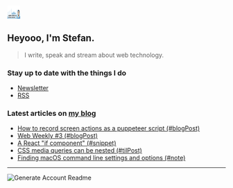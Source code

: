 <img alt width="30" height="30" src="https://raw.githubusercontent.com/stefanjudis/stefanjudis/main/screenshot.png">

## Heyooo, I'm Stefan.

> I write, speak and stream about web technology.

### Stay up to date with the things I do

- [Newsletter](https://www.stefanjudis.com/newsletter/)
- [RSS](https://www.stefanjudis.com/feeds/)

### Latest articles on [my blog](https://www.stefanjudis.com)

<!-- BLOG-POST-LIST:START -->
- [How to record screen actions as a puppeteer script (#blogPost)](https://www.stefanjudis.com/blog/how-to-record-screen-actions-as-a-puppeteer-script/)
- [Web Weekly #3 (#blogPost)](https://www.stefanjudis.com/blog/web-weekly-3/)
- [A React "if component" (#snippet)](https://www.stefanjudis.com/snippets/a-react-if-component/)
- [CSS media queries can be nested (#tilPost)](https://www.stefanjudis.com/today-i-learned/css-media-queries-can-be-nested/)
- [Finding macOS command line settings and options (#note)](https://www.stefanjudis.com/notes/finding-macos-command-line-settings-and-options/)
<!-- BLOG-POST-LIST:END -->

---

![Generate Account Readme](https://github.com/stefanjudis/stefanjudis/workflows/Generate%20Account%20Readme/badge.svg)
